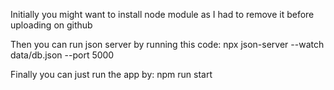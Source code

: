
Initially you might want to install node module as I had to remove it before uploading on github

Then you can run json server by running this code:
  npx json-server --watch data/db.json --port 5000
  
Finally you can just run the app by:
  npm run start
